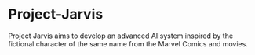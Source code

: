 # Project-Jarvis
Project Jarvis aims to develop an advanced AI system inspired by the fictional character of the same name from the Marvel Comics and movies.
